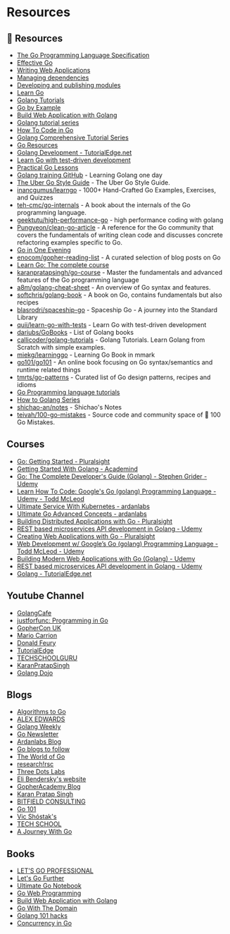 # Resources

## 📘 Resources
- [The Go Programming Language Specification](https://go.dev/ref/spec)
- [Effective Go](https://go.dev/doc/effective_go)
- [Writing Web Applications](https://go.dev/doc/articles/wiki/)
- [Managing dependencies](https://go.dev/doc/modules/managing-dependencies)
- [Developing and publishing modules](https://go.dev/doc/modules/developing)
- [Learn Go](https://golangr.com/)
- [Golang Tutorials](https://www.callicoder.com/categories/golang/)
- [Go by Example](https://gobyexample.com/)
- [Build Web Application with Golang](https://github.com/astaxie/build-web-application-with-golang)
- [Golang tutorial series](https://golangbot.com/learn-golang-series/)
- [How To Code in Go](https://www.digitalocean.com/community/tutorial_series/how-to-code-in-go)
- [Golang Comprehensive Tutorial Series](https://golangbyexample.com/golang-comprehensive-tutorial/)
- [Go Resources](https://github.com/gophertuts/go-basics/tree/master/go-learning-resources)
- [Golang Development - TutorialEdge.net](https://tutorialedge.net/golang/)
- [Learn Go with test-driven development](https://github.com/quii/learn-go-with-tests)
- [Practical Go Lessons](https://www.practical-go-lessons.com/) 
- [Golang training GitHub](https://github.com/go-training/training) - Learning Golang one day
- [The Uber Go Style Guide](https://github.com/uber-go/guide) - The Uber Go Style Guide.
- [inancgumus/learngo](https://github.com/inancgumus/learngo) - 1000+ Hand-Crafted Go Examples, Exercises, and Quizzes
- [teh-cmc/go-internals](https://github.com/teh-cmc/go-internals) - A book about the internals of the Go programming language.
- [geektutu/high-performance-go](https://github.com/geektutu/high-performance-go) - high performance coding with golang
- [Pungyeon/clean-go-article](https://github.com/Pungyeon/clean-go-article) - A reference for the Go community that covers the fundamentals of writing clean code and discusses concrete refactoring examples specific to Go.
- [Go in One Evening](https://threedots.tech/go-in-one-evening)
- [enocom/gopher-reading-list](https://github.com/enocom/gopher-reading-list) - A curated selection of blog posts on Go
- [Learn Go: The complete course](https://www.karanpratapsingh.com/courses/go)
- [karanpratapsingh/go-course](https://github.com/karanpratapsingh/go-course) - Master the fundamentals and advanced features of the Go programming language
- [a8m/golang-cheat-sheet](https://github.com/a8m/golang-cheat-sheet) - An overview of Go syntax and features.
- [softchris/golang-book](https://github.com/softchris/golang-book) - A book on Go, contains fundamentals but also recipes
- [blasrodri/spaceship-go](https://github.com/blasrodri/spaceship-go) - Spaceship Go - A journey into the Standard Library
- [quii/learn-go-with-tests](https://github.com/quii/learn-go-with-tests) - Learn Go with test-driven development
- [dariubs/GoBooks](https://github.com/dariubs/GoBooks) - List of Golang books
- [callicoder/golang-tutorials](https://github.com/callicoder/golang-tutorials) - Golang Tutorials. Learn Golang from Scratch with simple examples.
- [miekg/learninggo](https://github.com/miekg/learninggo) - Learning Go Book in mmark
- [go101/go101](https://github.com/go101/go101) - An online book focusing on Go syntax/semantics and runtime related things
- [tmrts/go-patterns](https://github.com/tmrts/go-patterns) - Curated list of Go design patterns, recipes and idioms
- [Go Programming language tutorials](https://www.reddit.com/r/golang/comments/9q0s37/go_programming_language_tutorials/)
- [How to Golang Series](https://dev.to/koddr/series/4444)
- [shichao-an/notes](https://github.com/shichao-an/notes) - Shichao's Notes
- [teivah/100-go-mistakes](https://github.com/teivah/100-go-mistakes) - Source code and community space of 📖 100 Go Mistakes.
## Courses
- [Go: Getting Started - Pluralsight](https://www.pluralsight.com/courses/getting-started-with-go)
- [Getting Started With Golang - Academind](https://pro.academind.com/p/golang-the-practical-guide)
- [Go: The Complete Developer's Guide (Golang) - Stephen Grider - Udemy](https://www.udemy.com/course/go-the-complete-developers-guide/)
- [Learn How To Code: Google's Go (golang) Programming Language - Udemy - Todd McLeod](https://www.udemy.com/course/learn-how-to-code)
- [Ultimate Service With Kubernetes - ardanlabs](https://courses.ardanlabs.com/courses/ultimate-service-ver-2)
- [Ultimate Go Advanced Concepts - ardanlabs](https://courses.ardanlabs.com/courses/ultimate-go)
- [Building Distributed Applications with Go - Pluralsight](https://www.pluralsight.com/courses/building-distributed-applications-go)
- [REST based microservices API development in Golang - Udemy](https://www.udemy.com/course/rest-based-microservices-api-development-in-go-lang/)
- [Creating Web Applications with Go - Pluralsight](https://www.pluralsight.com/courses/creating-web-applications-go-update)
- [Web Development w/ Google’s Go (golang) Programming Language - Todd McLeod - Udemy](https://www.udemy.com/course/go-programming-language/)
- [Building Modern Web Applications with Go (Golang) - Udemy](https://www.udemy.com/course/building-modern-web-applications-with-go/)
- [REST based microservices API development in Golang - Udemy](https://www.udemy.com/course/rest-based-microservices-api-development-in-go-lang/)
- [Golang - TutorialEdge.net](https://tutorialedge.net/course/golang/)

## Youtube Channel
- [GolangCafe](https://www.youtube.com/c/GolangCafe)
- [justforfunc: Programming in Go](https://www.youtube.com/channel/UC_BzFbxG2za3bp5NRRRXJSw)
- [GopherCon UK](https://www.youtube.com/channel/UC9ZNrGdT2aAdrNbX78lbNlQ)
- [Mario Carrion](https://www.youtube.com/user/mariocarrion)
- [Donald Feury](https://www.youtube.com/user/Dak4251)
- [TutorialEdge](https://www.youtube.com/c/Tutorialedge/videos)
- [TECHSCHOOLGURU](https://www.youtube.com/c/TECHSCHOOLGURU)
- [KaranPratapSingh](https://www.youtube.com/c/KaranPratapSingh)
- [Golang Dojo](https://www.youtube.com/c/GolangDojo)
## Blogs

- [Algorithms to Go](https://yourbasic.org/)
- [ALEX EDWARDS](https://www.alexedwards.net/blog)
- [Golang Weekly](https://golangweekly.com/)
- [Go Newsletter](https://go.libhunt.com/newsletter)
- [Ardanlabs Blog](https://www.ardanlabs.com/blog/)
- [Go blogs to follow](https://www.reddit.com/r/golang/comments/rsk49x/go_blogs_to_follow/)
- [The World of Go](https://appliedgo.com/blog)
- [research!rsc](https://research.swtch.com/)
- [Three Dots Labs](https://threedots.tech/)
- [Eli Bendersky's website](https://eli.thegreenplace.net/)
- [GopherAcademy Blog](https://blog.gopheracademy.com/)
- [Karan Pratap Singh](https://dev.to/karanpratapsingh)
- [BITFIELD CONSULTING](https://bitfieldconsulting.com/golang/)
- [Go 101](https://go101.org/)
- [Vic Shóstak's](https://dev.to/koddr)
- [TECH SCHOOL](https://dev.to/techschoolguru)
- [A Journey With Go](https://medium.com/a-journey-with-go)
## Books
- [LET'S GO PROFESSIONAL](https://lets-go.alexedwards.net/)
- [Let's Go Further](https://lets-go-further.alexedwards.net/)
- [Ultimate Go Notebook](https://education.ardanlabs.com/courses/ultimate-go-notebook)
- [Go Web Programming](https://www.manning.com/books/go-web-programming)
- [Build Web Application with Golang](https://astaxie.gitbooks.io/build-web-application-with-golang/content/en/) 
- [Go With The Domain](https://threedots.tech/go-with-the-domain)
- [Golang 101 hacks](https://nanxiao.gitbooks.io/golang-101-hacks/content/)
- [Concurrency in Go](https://www.oreilly.com/library/view/concurrency-in-go/9781491941294/)

